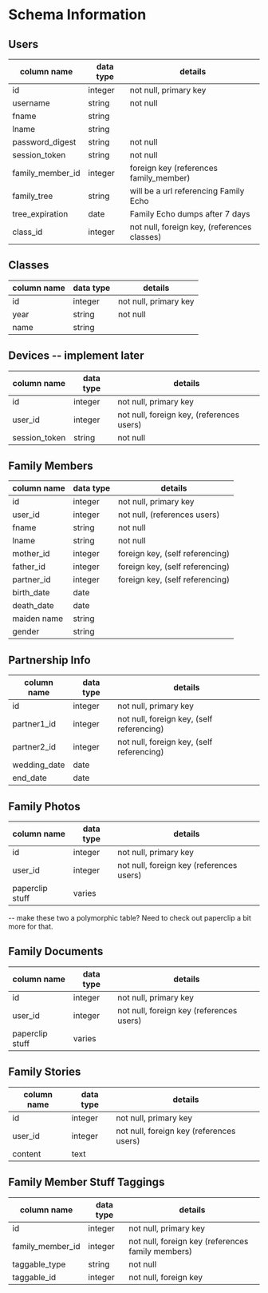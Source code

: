 # Schema Information

## Users

column name       | data type | details
------------------|-----------|-----------------------
id                | integer   | not null, primary key
username          | string    | not null
fname             | string    |
lname             | string    |
password_digest   | string    | not null
session_token     | string    | not null
family_member_id  | integer   | foreign key (references family_member)
family_tree       | string    | will be a url referencing Family Echo
tree_expiration   | date      | Family Echo dumps after 7 days
class_id          | integer   | not null, foreign key, (references classes)

## Classes

column name   | data type | details
--------------|-----------|-----------------------
id            | integer   | not null, primary key
year          | string    | not null
name          | string    |


## Devices -- implement later

column name    | data type | details
---------------|-----------|-----------------------
id             | integer   | not null, primary key
user_id        | integer   | not null, foreign key, (references users)
session_token  | string    | not null


## Family Members
column name    | data type | details
---------------|-----------|-----------------------
id             | integer   | not null, primary key
user_id        | integer   | not null, (references users)
fname          | string    | not null
lname          | string    | not null
mother_id      | integer   | foreign key, (self referencing)
father_id      | integer   | foreign key, (self referencing)
partner_id     | integer   | foreign key, (self referencing)
birth_date     | date      |
death_date     | date      |
maiden name    | string    |
gender         | string    |

## Partnership Info
column name    | data type | details
---------------|-----------|-----------------------
id             | integer   | not null, primary key
partner1_id    | integer   | not null, foreign key, (self referencing)
partner2_id    | integer   | not null, foreign key, (self referencing)
wedding_date   | date      |
end_date       | date      |

## Family Photos
column name    | data type | details
---------------|-----------|-----------------------
id             | integer   | not null, primary key
user_id        | integer   | not null, foreign key (references users)
paperclip stuff| varies    |

-- make these two a polymorphic table? Need to check out paperclip a bit more for that.

## Family Documents
column name    | data type | details
---------------|-----------|-----------------------
id             | integer   | not null, primary key
user_id        | integer   | not null, foreign key (references users)
paperclip stuff| varies    |

## Family Stories
column name    | data type | details
---------------|-----------|-----------------------
id             | integer   | not null, primary key
user_id        | integer   | not null, foreign key (references users)
content        | text      |

## Family Member Stuff Taggings
column name       | data type | details
------------------|-----------|-----------------------
id                | integer   | not null, primary key
family_member_id  | integer   | not null, foreign key (references family members)
taggable_type     | string    | not null
taggable_id       | integer   | not null, foreign key
